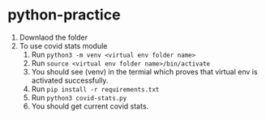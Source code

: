 # python-practice

1. Downlaod the folder
2. To use covid stats module
    1. Run `python3 -m venv <virtual env folder name>`
    2. Run `source <virtual env folder name>/bin/activate` 
    3. You should see (venv) in the termial which proves that virtual env is activated successfully.
    4. Run `pip install -r requirements.txt` 
    5. Run `python3 covid-stats.py`
    6. You should get current covid stats.

  
          



